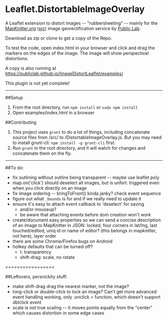 Leaflet.DistortableImageOverlay
===================

A Leaflet extension to distort images -- "rubbersheeting" -- mainly for the [MapKnitter.org](http://mapknitter.org) ([src](https://github.com/publiclab/mapknitter)) image georectification service by [Public Lab](http://publiclab.org).

Download as zip or clone to get a copy of the Repo.

To test the code, open index.html in your browser and click and drag the markers on the edges of the image. The image will show perspectival distortions.

A copy is also running at https://publiclab.github.io/ImageDistortLeaflet/examples/

This plugin is not yet complete!

****

##Setup

1. From the root directory, run `npm install` or `sudo npm install`
2. Open examples/index.html in a browser

##Contributing

1. This project uses `grunt` to do a lot of things, including concatenate source files from /src/ to /DistortableImageOverlay.js. But you may need to install grunt-cli: `npm install -g grunt-cli` first.
2. Run `grunt` in the root directory, and it will watch for changes and concatenate them on the fly.

****

##To do:

* fix outlining without outline being transparent -- maybe use leaflet poly
* map.on('click') should deselect all images, but is unfort. triggered even when you click directly on an image
* fix image ordering -- bringToFront() kinda janky? check event sequence
* figure out what `_bounds` is for and if we really need to update it
* ensure it's easy to attach event callback to 'deselect' for saving
  * and/or mouseup?
  * be aware that attaching events before dom creation won't work
* create/document easy properties so we can send a concise description of an image to MapKnitter in JSON: locked, four corners in lat/lng, last touched/edited, uniq id or name of editor? (this belongs in mapknitter, not here), layer order
* there are some Chrome/Firefox bugs on Android
* hotkey defaults that can be turned off?
  * t: transparency
  * shift-drag: scale, no rotate

=================

##Leftovers, persnickity stuff:

* make shift-drag drag the nearest marker, not the image?
* long-click or double-click to lock an image? Can't get more advanced event handling working, only .onclick = function, which doesn't support dblclick event
* scale is not true scaling -- it moves points equally from the "center" which causes distortion in some edge cases


